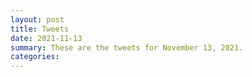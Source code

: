 ```yaml
---
layout: post
title: Tweets
date: 2021-11-13
summary: These are the tweets for November 13, 2021.
categories:
---
```


